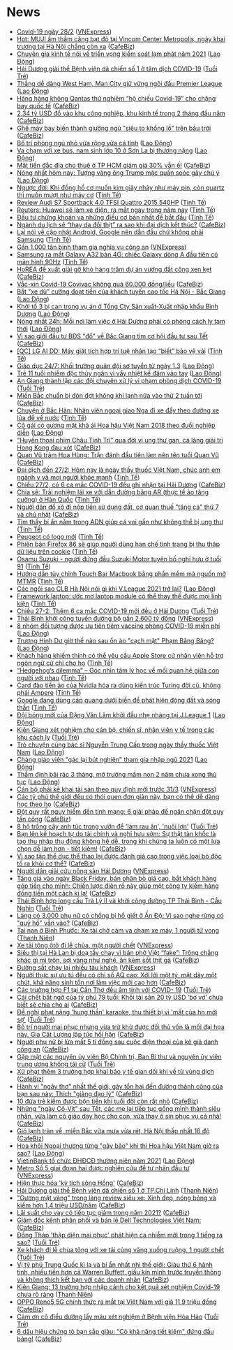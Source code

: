 # News

- [Covid-19 ngày 28/2](https://vnexpress.net/covid-19-ngay-28-2-4241172.html) ([VNExpress](https://vnexpress.net))
- [Hot: MUJI âm thầm căng bạt đỏ tại Vincom Center Metropolis, ngày khai trương tại Hà Nội chẳng còn xa](https://cafebiz.vn/hot-muji-am-tham-cang-bat-do-tai-vincom-center-metropolis-ngay-khai-truong-tai-ha-noi-chang-con-xa-20210227235106278.chn) ([CafeBiz](https://cafebiz.vn))
- [Chuyên gia kinh tế nói về triển vọng kiểm soát lạm phát năm 2021](https://laodong.vn/kinh-te/chuyen-gia-kinh-te-noi-ve-trien-vong-kiem-soat-lam-phat-nam-2021-884230.ldo) ([Lao Động](https://laodong.vn))
- [Hải Dương giải thể Bệnh viện dã chiến số 1 ở tâm dịch COVID-19](https://tuoitre.vn/hai-duong-giai-the-benh-vien-da-chien-so-1-o-tam-dich-covid-19-20210227220013906.htm) ([Tuổi Trẻ](https://tuoitre.vn))
- [Thắng dễ dàng West Ham, Man City giữ vững ngôi đầu Premier League](https://laodong.vn/bong-da-quoc-te/thang-de-dang-west-ham-man-city-giu-vung-ngoi-dau-premier-league-884229.ldo) ([Lao Động](https://laodong.vn))
- [Hãng hàng không Qantas thử nghiệm “hộ chiếu Covid-19” cho chặng bay quốc tế](https://cafebiz.vn/hang-hang-khong-qantas-thu-nghiem-ho-chieu-covid-19-cho-chang-bay-quoc-te-20210227195307999.chn) ([CafeBiz](https://cafebiz.vn))
- [2,34 tỷ USD đổ vào khu công nghiệp, khu kinh tế trong 2 tháng đầu năm](https://cafebiz.vn/234-ty-usd-do-vao-khu-cong-nghiep-khu-kinh-te-trong-2-thang-dau-nam-20210227194622036.chn) ([CafeBiz](https://cafebiz.vn))
- [Ghế máy bay biến thành giường ngủ "siêu to khổng lồ" trên bầu trời](https://cafebiz.vn/ghe-may-bay-bien-thanh-giuong-ngu-sieu-to-khong-lo-tren-bau-troi-20210227195850882.chn) ([CafeBiz](https://cafebiz.vn))
- [Bố trí phòng ngủ nhỏ vừa rộng vừa cá tính](https://laodong.vn/bat-dong-san/bo-tri-phong-ngu-nho-vua-rong-vua-ca-tinh-883969.ldo) ([Lao Động](https://laodong.vn))
- [Va chạm với xe bus, nam sinh lớp 10 ở Sơn La bị thương nặng](https://laodong.vn/xa-hoi/va-cham-voi-xe-bus-nam-sinh-lop-10-o-son-la-bi-thuong-nang-884227.ldo) ([Lao Động](https://laodong.vn))
- [Mặt tiền đắc địa cho thuê ở TP HCM giảm giá 30% vẫn ế!](https://cafebiz.vn/mat-tien-dac-dia-cho-thue-o-tp-hcm-giam-gia-30-van-e-20210227190124094.chn) ([CafeBiz](https://cafebiz.vn))
- [Nóng nhất hôm nay: Tượng vàng ông Trump mặc quần soóc gây chú ý](https://laodong.vn/video-the-gioi/nong-nhat-hom-nay-tuong-vang-ong-trump-mac-quan-sooc-gay-chu-y-884180.ldo) ([Lao Động](https://laodong.vn))
- [Ngược đời: Khi đồng hồ cơ muốn kim giây nhảy như máy pin, còn quartz thì muốn mượt như máy cơ](https://tinhte.vn/thread/nguoc-doi-khi-dong-ho-co-muon-kim-giay-nhay-nhu-may-pin-con-quartz-thi-muon-muot-nhu-may-co.3282528/) ([Tinh Tế](https://tinhte.vn))
- [Review Audi S7 Sportback 4.0 TFSI Quattro 2015 540HP](https://tinhte.vn/thread/review-audi-s7-sportback-4-0-tfsi-quattro-2015-540hp.3283917/) ([Tinh Tế](https://tinhte.vn))
- [Reuters: Huawei sẽ làm xe điện, ra mắt ngay trong năm nay](https://tinhte.vn/thread/reuters-huawei-se-lam-xe-dien-ra-mat-ngay-trong-nam-nay.3284047/) ([Tinh Tế](https://tinhte.vn))
- [Đầu tư chứng khoán và những điều cơ bản nhất để bắt đầu](https://tinhte.vn/thread/dau-tu-chung-khoan-va-nhung-dieu-co-ban-nhat-de-bat-dau.3268970/) ([Tinh Tế](https://tinhte.vn))
- [Ngành du lịch sẽ “thay da đổi thịt” ra sao khi đại dịch kết thúc?](https://cafebiz.vn/nganh-du-lich-se-thay-da-doi-thit-ra-sao-khi-dai-dich-ket-thuc-20210227193047499.chn) ([CafeBiz](https://cafebiz.vn))
- [Lại nói về cập nhật Android, Google nên dẫn đầu chứ không phải Samsung](https://tinhte.vn/thread/lai-noi-ve-cap-nhat-android-google-nen-dan-dau-chu-khong-phai-samsung.3282214/) ([Tinh Tế](https://tinhte.vn))
- [Gần 1.000 tân binh tham gia nghĩa vụ công an](https://vnexpress.net/gan-1-000-tan-binh-tham-gia-nghia-vu-cong-an-4241137.html) ([VNExpress](https://vnexpress.net))
- [Samsung ra mắt Galaxy A32 bản 4G: chiếc Galaxy dòng A đầu tiên có màn hình 90Hz](https://tinhte.vn/thread/samsung-ra-mat-galaxy-a32-ban-4g-chiec-galaxy-dong-a-dau-tien-co-man-hinh-90hz.3284075/) ([Tinh Tế](https://tinhte.vn))
- [HoREA đề xuất giải gỡ khó hàng trăm dự án vướng đất công xen kẹt](https://cafebiz.vn/horea-de-xuat-giai-go-kho-hang-tram-du-an-vuong-dat-cong-xen-ket-20210227184431199.chn) ([CafeBiz](https://cafebiz.vn))
- [Vắc-xin Covid-19 Covivac không quá 60.000 đồng/liều](https://cafebiz.vn/vac-xin-covid-19-covivac-khong-qua-60000-dong-lieu-20210227202251548.chn) ([CafeBiz](https://cafebiz.vn))
- [Bắt &quot;xe dù&quot; cưỡng đoạt tiền của khách tuyến cao tốc Hà Nội - Bắc Giang](https://laodong.vn/phap-luat/bat-xe-du-cuong-doat-tien-cua-khach-tuyen-cao-toc-ha-noi-bac-giang-884213.ldo) ([Lao Động](https://laodong.vn))
- [Khởi tố 3 bị can trong vụ án ở Tổng Cty Sản xuất-Xuất nhập khẩu Bình Dương](https://laodong.vn/phap-luat/khoi-to-3-bi-can-trong-vu-an-o-tong-cty-san-xuat-xuat-nhap-khau-binh-duong-884219.ldo) ([Lao Động](https://laodong.vn))
- [Nóng nhất 24h: Mỗi nơi làm việc ở Hải Dương phải có phòng cách ly tạm thời](https://laodong.vn/video-thoi-su/nong-nhat-24h-moi-noi-lam-viec-o-hai-duong-phai-co-phong-cach-ly-tam-thoi-884190.ldo) ([Lao Động](https://laodong.vn))
- [Vì sao giới đầu tư BĐS "đổ" về Bắc Giang tìm cơ hội đầu tư sau Tết](https://cafebiz.vn/vi-sao-gioi-dau-tu-bds-do-ve-bac-giang-tim-co-hoi-dau-tu-sau-tet-20210227185440164.chn) ([CafeBiz](https://cafebiz.vn))
- [[QC] LG AI DD: Máy giặt tích hợp trí tuệ nhân tạo “biết” bảo vệ vải](https://tinhte.vn/thread/qc-lg-ai-dd-may-giat-tich-hop-tri-tue-nhan-tao-biet-bao-ve-vai.3284025/) ([Tinh Tế](https://tinhte.vn))
- [Giáo dục 24/7: Khối trường quân đội sơ tuyển từ ngày 1.3](https://laodong.vn/video/giao-duc-247-khoi-truong-quan-doi-so-tuyen-tu-ngay-13-884200.ldo) ([Lao Động](https://laodong.vn))
- [Trẻ 11 tuổi nhiễm độc thủy ngân vì vẩy nhiệt kế đâm vào tay](https://laodong.vn/suc-khoe/tre-11-tuoi-nhiem-doc-thuy-ngan-vi-vay-nhiet-ke-dam-vao-tay-884216.ldo) ([Lao Động](https://laodong.vn))
- [An Giang thành lập các đội chuyên xử lý vi phạm phòng dịch COVID-19](https://tuoitre.vn/an-giang-thanh-lap-cac-doi-chuyen-xu-ly-vi-pham-phong-dich-covid-19-20210227174147871.htm) ([Tuổi Trẻ](https://tuoitre.vn))
- [Miền Bắc chuẩn bị đón đợt không khí lạnh nữa vào thứ 2 tuần tới](https://cafebiz.vn/mien-bac-chuan-bi-don-dot-khong-khi-lanh-nua-vao-thu-2-tuan-toi-20210227184113451.chn) ([CafeBiz](https://cafebiz.vn))
- [Chuyện ở Bắc Hàn: Nhân viên ngoại giao Nga đi xe đẩy theo đường xe lửa để về nước](https://tinhte.vn/thread/chuyen-o-bac-han-nhan-vien-ngoai-giao-nga-di-xe-day-theo-duong-xe-lua-de-ve-nuoc.3283696/) ([Tinh Tế](https://tinhte.vn))
- [Cô gái có gương mặt khả ái Hoa hậu Việt Nam 2018 theo đuổi nghiệp diễn](https://laodong.vn/photo/co-gai-co-guong-mat-kha-ai-hoa-hau-viet-nam-2018-theo-duoi-nghiep-dien-884090.ldo) ([Lao Động](https://laodong.vn))
- [“Huyền thoại phim Châu Tinh Trì” qua đời vì ung thư gan, cả làng giải trí Hong Kong đau xót](https://cafebiz.vn/huyen-thoai-phim-chau-tinh-tri-qua-doi-vi-ung-thu-gan-ca-lang-giai-tri-hong-kong-dau-xot-20210227183837652.chn) ([CafeBiz](https://cafebiz.vn))
- [Quan Vũ trảm Hoa Hùng: Trận đánh đầu tiên làm nên tên tuổi Quan Vũ](https://cafebiz.vn/quan-vu-tram-hoa-hung-tran-danh-dau-tien-lam-nen-ten-tuoi-quan-vu-20210227130144177.chn) ([CafeBiz](https://cafebiz.vn))
- [Đại dịch đến 27/2: Hôm nay là ngày thầy thuốc Việt Nam, chúc anh em ngành y và mọi người khỏe mạnh](https://tinhte.vn/thread/dai-dich-den-27-2-hom-nay-la-ngay-thay-thuoc-viet-nam-chuc-anh-em-nganh-y-va-moi-nguoi-khoe-manh.3284076/) ([Tinh Tế](https://tinhte.vn))
- [Chiều 27/2, có 6 ca mắc COVID-19 đều ghi nhận tại Hải Dương](https://cafebiz.vn/chieu-27-2-co-6-ca-mac-covid-19-deu-ghi-nhan-tai-hai-duong-20210227183627965.chn) ([CafeBiz](https://cafebiz.vn))
- [Chia sẻ: Trải nghiệm lái xe với dẫn đường bằng AR (thực tế ảo tăng cường) ở Hàn Quốc](https://tinhte.vn/thread/chia-se-trai-nghiem-lai-xe-voi-dan-duong-bang-ar-thuc-te-ao-tang-cuong-o-han-quoc.3284090/) ([Tinh Tế](https://tinhte.vn))
- [Người dân đổ xô đi nộp tiền sử dụng đất, cơ quan thuế "tăng ca" thứ 7 và chủ nhật](https://cafebiz.vn/nguoi-dan-do-xo-di-nop-tien-su-dung-dat-co-quan-thue-tang-ca-thu-7-va-chu-nhat-20210227184804286.chn) ([CafeBiz](https://cafebiz.vn))
- [Tìm thấy bí ẩn nằm trong ADN giúp cá voi gần như không thể bị ung thư](https://tinhte.vn/thread/tim-thay-bi-an-nam-trong-adn-giup-ca-voi-gan-nhu-khong-the-bi-ung-thu.3283719/) ([Tinh Tế](https://tinhte.vn))
- [Peugeot có logo mới](https://tinhte.vn/thread/peugeot-co-logo-moi.3283716/) ([Tinh Tế](https://tinhte.vn))
- [Phiên bản Firefox 86 sẽ giúp người dùng hạn chế tình trạng bị thu thập dữ liệu trên cookie](https://tinhte.vn/thread/phien-ban-firefox-86-se-giup-nguoi-dung-han-che-tinh-trang-bi-thu-thap-du-lieu-tren-cookie.3283909/) ([Tinh Tế](https://tinhte.vn))
- [Osamu Suzuki - người đứng đầu Suzuki Motor tuyên bố nghỉ hưu ở tuổi 91](https://tinhte.vn/thread/osamu-suzuki-nguoi-dung-dau-suzuki-motor-tuyen-bo-nghi-huu-o-tuoi-91.3281883/) ([Tinh Tế](https://tinhte.vn))
- [Hướng dẫn tùy chỉnh Touch Bar Macbook bằng phần mềm mã nguồn mở MTMR](https://tinhte.vn/thread/huong-dan-tuy-chinh-touch-bar-macbook-bang-phan-mem-ma-nguon-mo-mtmr.3281440/) ([Tinh Tế](https://tinhte.vn))
- [Các ngôi sao CLB Hà Nội nói gì khi V.League 2021 trở lại?](https://laodong.vn/video/cac-ngoi-sao-clb-ha-noi-noi-gi-khi-vleague-2021-tro-lai-884113.ldo) ([Lao Động](https://laodong.vn))
- [Framework laptop: ước mơ laptop module có thể thay thế được mọi linh kiện](https://tinhte.vn/thread/framework-laptop-uoc-mo-laptop-module-co-the-thay-the-duoc-moi-linh-kien.3283852/) ([Tinh Tế](https://tinhte.vn))
- [Chiều 27-2: Thêm 6 ca mắc COVID-19 mới đều ở Hải Dương](https://tuoitre.vn/chieu-27-2-them-6-ca-mac-covid-19-moi-deu-o-hai-duong-20210227182208457.htm) ([Tuổi Trẻ](https://tuoitre.vn))
- [Thái Bình khởi công tuyến đường bộ gần 2.600 tỷ đồng](https://vnexpress.net/thai-binh-khoi-cong-tuyen-duong-bo-gan-2-600-ty-dong-4241114.html) ([VNExpress](https://vnexpress.net))
- [8 nhóm đối tượng được ưu tiên tiêm vaccine phòng COVID-19 miễn phí](https://laodong.vn/infographic/8-nhom-doi-tuong-duoc-uu-tien-tiem-vaccine-phong-covid-19-mien-phi-884031.ldo) ([Lao Động](https://laodong.vn))
- [Trương Hinh Dư giờ thế nào sau ồn ào &quot;cạch mặt&quot; Phạm Băng Băng?](https://laodong.vn/photo/truong-hinh-du-gio-the-nao-sau-on-ao-cach-mat-pham-bang-bang-884120.ldo) ([Lao Động](https://laodong.vn))
- [Khách hàng khiếm thính có thể yêu cầu Apple Store cử nhân viên hỗ trợ ngôn ngữ cử chỉ cho họ](https://tinhte.vn/thread/khach-hang-khiem-thinh-co-the-yeu-cau-apple-store-cu-nhan-vien-ho-tro-ngon-ngu-cu-chi-cho-ho.3283384/) ([Tinh Tế](https://tinhte.vn))
- [“Hedgehog’s dilemma” – Góc nhìn tâm lý học về mối quan hệ giữa con người với nhau](https://tinhte.vn/thread/hedgehogs-dilemma-goc-nhin-tam-ly-hoc-ve-moi-quan-he-giua-con-nguoi-voi-nhau.3283572/) ([Tinh Tế](https://tinhte.vn))
- [Card đào tiền ảo của Nvidia hóa ra dùng kiến trúc Turing đời cũ, không phải Ampere](https://tinhte.vn/thread/card-dao-tien-ao-cua-nvidia-hoa-ra-dung-kien-truc-turing-doi-cu-khong-phai-ampere.3283659/) ([Tinh Tế](https://tinhte.vn))
- [Google đang dùng cáp quang dưới biển để phát hiện động đất và sóng thần](https://tinhte.vn/thread/google-dang-dung-cap-quang-duoi-bien-de-phat-hien-dong-dat-va-song-than.3283730/) ([Tinh Tế](https://tinhte.vn))
- [Đội bóng mới của Đặng Văn Lâm khởi đầu nhẹ nhàng tại J.League 1](https://laodong.vn/bong-da-quoc-te/doi-bong-moi-cua-dang-van-lam-khoi-dau-nhe-nhang-tai-jleague-1-884185.ldo) ([Lao Động](https://laodong.vn))
- [Kiên Giang xét nghiệm cho cán bộ, chiến sĩ, nhân viên y tế trong các khu cách ly](https://tuoitre.vn/kien-giang-xet-nghiem-cho-can-bo-chien-si-nhan-vien-y-te-trong-cac-khu-cach-ly-20210227160732104.htm) ([Tuổi Trẻ](https://tuoitre.vn))
- [Trò chuyện cùng bác sĩ Nguyễn Trung Cấp trong ngày thầy thuốc Việt Nam](https://laodong.vn/video/tro-chuyen-cung-bac-si-nguyen-trung-cap-trong-ngay-thay-thuoc-viet-nam-884118.ldo) ([Lao Động](https://laodong.vn))
- [Chàng giáo viên &quot;gác lại bút nghiên&quot; tham gia nhập ngũ 2021](https://laodong.vn/video/chang-giao-vien-gac-lai-but-nghien-tham-gia-nhap-ngu-2021-884114.ldo) ([Lao Động](https://laodong.vn))
- [Thẩm định bãi rác 3 tháng, mở trường mầm non 2 năm chưa xong thủ tục](https://laodong.vn/su-kien-binh-luan/tham-dinh-bai-rac-3-thang-mo-truong-mam-non-2-nam-chua-xong-thu-tuc-884070.ldo) ([Lao Động](https://laodong.vn))
- [Cán bộ phải kê khai tài sản theo quy định mới trước 31/3](https://vnexpress.net/can-bo-phai-ke-khai-tai-san-theo-quy-dinh-moi-truoc-31-3-4241044.html) ([VNExpress](https://vnexpress.net))
- [Các tỷ phú thế giới đều có thói quen đơn giản này, bạn có thể dễ dàng học theo họ](https://cafebiz.vn/cac-ty-phu-the-gioi-deu-co-thoi-quen-don-gian-nay-ban-co-the-de-dang-hoc-theo-ho-20210214100252778.chn) ([CafeBiz](https://cafebiz.vn))
- [Đột quỵ rất nguy hiểm đến tính mạng: 6 giải pháp để ngăn chặn đột quỵ tấn công](https://cafebiz.vn/dot-quy-rat-nguy-hiem-den-tinh-mang-6-giai-phap-de-ngan-chan-dot-quy-tan-cong-20210227130934815.chn) ([CafeBiz](https://cafebiz.vn))
- [8 hộ trồng cây anh túc trong vườn để 'làm rau ăn', 'nuôi lợn'](https://tuoitre.vn/8-ho-trong-cay-anh-tuc-trong-vuon-de-lam-rau-an-nuoi-lon-20210227154819215.htm) ([Tuổi Trẻ](https://tuoitre.vn))
- [Bạn lên kế hoạch tự do tài chính và nghỉ hưu sớm: Sự thật tàn khốc là tạo thu nhập thụ động không hề dễ, trong khi chúng ta luôn có một lựa chọn dễ làm hơn - tiết kiệm!](https://cafebiz.vn/ban-len-ke-hoach-tu-do-tai-chinh-va-nghi-huu-som-su-that-tan-khoc-la-tao-thu-nhap-thu-dong-khong-he-de-trong-khi-chung-ta-luon-co-mot-lua-chon-de-lam-hon-tiet-kiem-20210220115544129.chn) ([CafeBiz](https://cafebiz.vn))
- [Vì sao tập thể dục thể thao lại được đánh giá cao trong việc loại bỏ độc tố ra khỏi cơ thể?](https://cafebiz.vn/vi-sao-tap-the-duc-the-thao-lai-duoc-danh-gia-cao-trong-viec-loai-bo-doc-to-ra-khoi-co-the-20210227130735692.chn) ([CafeBiz](https://cafebiz.vn))
- [Người dân giải cứu nông sản Hải Dương](https://vnexpress.net/nguoi-dan-giai-cuu-nong-san-hai-duong-4240952.html) ([VNExpress](https://vnexpress.net))
- [Tăng giá vào ngày Black Friday, bán phân bò giá cao, bắt khách hàng góp tiền cho mình: Chiến lược điên rồ này giúp một công ty kiếm hàng đống tiền một cách kì lạ!](https://cafebiz.vn/tang-gia-vao-ngay-black-friday-ban-phan-bo-gia-cao-bat-khach-hang-gop-tien-cho-minh-chien-luoc-dien-ro-nay-giup-mot-cong-ty-kiem-hang-dong-tien-mot-cach-ki-la-20210227111759881.chn) ([CafeBiz](https://cafebiz.vn))
- [Thái Bình hợp long cầu Trà Lý II và khởi công đường TP Thái Bình - Cầu Nghìn](https://tuoitre.vn/thai-binh-hop-long-cau-tra-ly-ii-va-khoi-cong-duong-tp-thai-binh-cau-nghin-2021022715250482.htm) ([Tuổi Trẻ](https://tuoitre.vn))
- [Làng có 3.000 phụ nữ có chồng bị hổ giết ở Ấn Độ: Vì sao nghe rừng có "quỷ hổ" vẫn vào?](https://cafebiz.vn/lang-co-3000-phu-nu-co-chong-bi-ho-giet-o-an-do-vi-sao-nghe-rung-co-quy-ho-van-vao-20210227111322418.chn) ([CafeBiz](https://cafebiz.vn))
- [Tai nạn ở Bình Phước: Xe tải chở cám va chạm xe máy, 1 người tử vong](https://thanhnien.vn/thoi-su/tai-nan-o-binh-phuoc-xe-tai-cho-cam-va-cham-xe-may-1-nguoi-tu-vong-1347381.html) ([Thanh Niên](https://thanhnien.vn))
- [Xe tải tông ôtô đi lễ chùa, một người chết](https://vnexpress.net/xe-tai-tong-oto-di-le-chua-mot-nguoi-chet-4241077.html) ([VNExpress](https://vnexpress.net))
- [Siêu thị tại Hà Lan bị doạ tẩy chay vì bán phở Việt “fake”: Trông chẳng khác gì mì trộn, sợi vàng như nghệ, ăn kèm sốt thịt gà](https://cafebiz.vn/sieu-thi-tai-ha-lan-bi-doa-tay-chay-vi-ban-pho-viet-fake-trong-chang-khac-gi-mi-tron-soi-vang-nhu-nghe-an-kem-sot-thit-ga-20210227105412558.chn) ([CafeBiz](https://cafebiz.vn))
- [Đường sắt chạy lại nhiều tàu khách](https://vnexpress.net/duong-sat-chay-lai-nhieu-tau-khach-4241070.html) ([VNExpress](https://vnexpress.net))
- [Người thực sự ưu tú đều có chỉ số AQ cao: Xởi lởi một tý, mặt dày một chút, khả năng sinh tồn nơi làm việc mới cao hơn](https://cafebiz.vn/nguoi-thuc-su-uu-tu-deu-co-chi-so-aq-cao-xoi-loi-mot-ty-mat-day-mot-chut-kha-nang-sinh-ton-noi-lam-viec-moi-cao-hon-20210218193105699.chn) ([CafeBiz](https://cafebiz.vn))
- [Các trường hợp F1 tại Cần Thơ đều âm tính với COVID- 19](https://tuoitre.vn/cac-truong-hop-f1-tai-can-tho-deu-am-tinh-voi-covid-19-20210227140911821.htm) ([Tuổi Trẻ](https://tuoitre.vn))
- [Cái chết bất ngờ của tỷ phú 79 tuổi: Khối tài sản 20 tỷ USD ‘bơ vơ’ chưa biết sẽ chia cho ai](https://cafebiz.vn/cai-chet-bat-ngo-cua-ty-phu-79-tuoi-khoi-tai-san-20-ty-usd-bo-vo-chua-biet-se-chia-cho-ai-20210227101420205.chn) ([CafeBiz](https://cafebiz.vn))
- [Đề nghị phạt nặng 'hung thần' karaoke, thu thiết bị vì 'mất của họ mới sợ'](https://tuoitre.vn/de-nghi-phat-nang-hung-than-karaoke-thu-thiet-bi-vi-mat-cua-ho-moi-so-20210227140910604.htm) ([Tuổi Trẻ](https://tuoitre.vn))
- [Bố trí người mai phục nhưng vừa trừ khử được đối thủ vốn là mối đại họa này, Gia Cát Lượng lập tức hối hận](https://cafebiz.vn/bo-tri-nguoi-mai-phuc-nhung-vua-tru-khu-duoc-doi-thu-von-la-moi-dai-hoa-nay-gia-cat-luong-lap-tuc-hoi-han-20210227125922357.chn) ([CafeBiz](https://cafebiz.vn))
- [Người phụ nữ bị lừa mất 5 tỉ đồng sau cuộc điện thoại của kẻ giả danh công an](https://cafebiz.vn/nguoi-phu-nu-bi-lua-mat-5-ti-dong-sau-cuoc-dien-thoai-cua-ke-gia-danh-cong-an-20210227111842568.chn) ([CafeBiz](https://cafebiz.vn))
- [Gặp mặt các nguyên ủy viên Bộ Chính trị, Ban Bí thư và nguyên ủy viên trung ương không tái cử](https://tuoitre.vn/gap-mat-cac-nguyen-uy-vien-bo-chinh-tri-ban-bi-thu-va-nguyen-uy-vien-tu-khong-tai-cu-20210227135156053.htm) ([Tuổi Trẻ](https://tuoitre.vn))
- [Xử phạt thêm 3 trường hợp khai báo y tế gian dối khi về từ vùng dịch](https://cafebiz.vn/xu-phat-them-3-truong-hop-khai-bao-y-te-gian-doi-khi-ve-tu-vung-dich-20210227111010949.chn) ([CafeBiz](https://cafebiz.vn))
- [Hành vi "ngây thơ" nhất thế giới, gây tổn hại đến đường thành công của bạn sau này: Thích "giảng đạo lý"](https://cafebiz.vn/hanh-vi-ngay-tho-nhat-the-gioi-gay-ton-hai-den-duong-thanh-cong-cua-ban-sau-nay-thich-giang-dao-ly-2021022308523487.chn) ([CafeBiz](https://cafebiz.vn))
- [10 đứa trẻ kiếm được bộn tiền khi tuổi đời còn rất nhỏ](https://cafebiz.vn/10-dua-tre-kiem-duoc-bon-tien-khi-tuoi-doi-con-rat-nho-20210227125636388.chn) ([CafeBiz](https://cafebiz.vn))
- [Những "ngày Cô-Vít" sau Tết, các mẹ lại tiếp tục gồng mình thành siêu nhân, vừa làm cô giáo dạy học cho con, vừa thay ô sin phục vụ cả nhà!](https://cafebiz.vn/nhung-ngay-co-vit-sau-tet-cac-me-lai-tiep-tuc-gong-minh-thanh-sieu-nhan-vua-lam-co-giao-day-hoc-cho-con-vua-thay-o-sin-phuc-vu-ca-nha-20210227110739396.chn) ([CafeBiz](https://cafebiz.vn))
- [Gió lạnh tràn về, miền Bắc vừa mưa vừa rét, Hà Nội thấp nhất 16 độ](https://cafebiz.vn/gio-lanh-tran-ve-mien-bac-vua-mua-vua-ret-ha-noi-thap-nhat-16-do-20210227110152382.chn) ([CafeBiz](https://cafebiz.vn))
- [Hoa khôi Ngoại thương từng &quot;gây bão&quot; khi thi Hoa hậu Việt Nam giờ ra sao?](https://laodong.vn/photo/hoa-khoi-ngoai-thuong-tung-gay-bao-khi-thi-hoa-hau-viet-nam-gio-ra-sao-883844.ldo) ([Lao Động](https://laodong.vn))
- [VietinBank tổ chức ĐHĐCĐ thường niên năm 2021](https://laodong.vn/thong-tin-doanh-nghiep/vietinbank-to-chuc-dhdcd-thuong-nien-nam-2021-884087.ldo) ([Lao Động](https://laodong.vn))
- [Metro Số 5 giai đoạn hai được nghiên cứu để tư nhân đầu tư](https://vnexpress.net/metro-so-5-giai-doan-hai-duoc-nghien-cuu-de-tu-nhan-dau-tu-4241040.html) ([VNExpress](https://vnexpress.net))
- [Hiện thực hóa 'kỳ tích sông Hồng'](https://cafebiz.vn/hien-thuc-hoa-ky-tich-song-hong-20210227105909701.chn) ([CafeBiz](https://cafebiz.vn))
- [Hải Dương giải thể Bệnh viện dã chiến số 1 ở TP.Chí Linh](https://thanhnien.vn/thoi-su/hai-duong-giai-the-benh-vien-da-chien-so-1-o-tpchi-linh-1347360.html) ([Thanh Niên](https://thanhnien.vn))
- ["Gương mặt vàng" trong làng review siêu xe: Xinh đẹp, nóng bỏng và kiếm hơn 1,4 triệu USD/năm](https://cafebiz.vn/guong-mat-vang-trong-lang-review-sieu-xe-xinh-dep-nong-bong-va-kiem-hon-14-trieu-usd-nam-20210227125441374.chn) ([CafeBiz](https://cafebiz.vn))
- [Lãi suất cho vay có tiếp tục giảm trong năm 2021?](https://cafebiz.vn/lai-suat-cho-vay-co-tiep-tuc-giam-trong-nam-2021-20210227105524022.chn) ([CafeBiz](https://cafebiz.vn))
- [Giám đốc kênh phân phối và bán lẻ Dell Technologies Việt Nam:](https://cafebiz.vn/giam-doc-kenh-phan-phoi-va-ban-le-dell-technologies-viet-nam-20210227103835119.chn) ([CafeBiz](https://cafebiz.vn))
- [Đồng Tháp 'thập diện mai phục' phát hiện ca nhiễm mới trong 1 tiếng ra sao?](https://tuoitre.vn/dong-thap-thap-dien-mai-phuc-phat-hien-ca-nhiem-moi-trong-1-tieng-ra-sao-20210227113551904.htm) ([Tuổi Trẻ](https://tuoitre.vn))
- [Xe khách đi lễ chùa tông với xe tải cùng văng xuống ruộng, 1 người chết](https://tuoitre.vn/xe-khach-di-le-chua-tong-voi-xe-tai-cung-vang-xuong-ruong-1-nguoi-chet-20210227120450186.htm) ([Tuổi Trẻ](https://tuoitre.vn))
- [Vị tỷ phú Trung Quốc kì lạ và bí ẩn nhất nhì thế giới: Giàu thứ 6 hành tinh, nhiều tiền hơn cả Warren Buffett, giấu kín mình trước truyền thông và không thích kết bạn với các doanh nhân](https://cafebiz.vn/vi-ty-phu-trung-quoc-bi-an-va-ki-la-giau-thu-6-the-gioi-nhieu-tien-hon-ca-warren-buffett-tranh-xa-truyen-thong-va-khong-thich-ket-ban-voi-cac-doanh-nhan-20210222181124152.chn) ([CafeBiz](https://cafebiz.vn))
- [Kiên Giang: 13 trường hợp nhập cảnh cho kết quả xét nghiệm Covid-19 chưa rõ ràng](https://thanhnien.vn/thoi-su/kien-giang-13-truong-hop-nhap-canh-cho-ket-qua-xet-nghiem-covid-19-chua-ro-rang-1347343.html) ([Thanh Niên](https://thanhnien.vn))
- [OPPO Reno5 5G chính thức ra mắt tại Việt Nam với giá 11.9 triệu đồng](https://cafebiz.vn/oppo-reno5-5g-chinh-thuc-ra-mat-tai-viet-nam-voi-gia-119-trieu-dong-20210227120615416.chn) ([CafeBiz](https://cafebiz.vn))
- [Cảm ơn cô điều dưỡng lấy máu xét nghiệm ở Bệnh viện Hòa Hảo](https://tuoitre.vn/cam-on-co-dieu-duong-lay-mau-xet-nghiem-o-benh-vien-hoa-hao-20210226171339912.htm) ([Tuổi Trẻ](https://tuoitre.vn))
- [6 dấu hiệu chứng tỏ bạn sắp giàu: "Có khả năng tiết kiệm" đứng đầu bảng!](https://cafebiz.vn/6-dau-hieu-chung-to-ban-sap-giau-co-kha-nang-tiet-kiem-dung-dau-bang-20210227111942432.chn) ([CafeBiz](https://cafebiz.vn))
